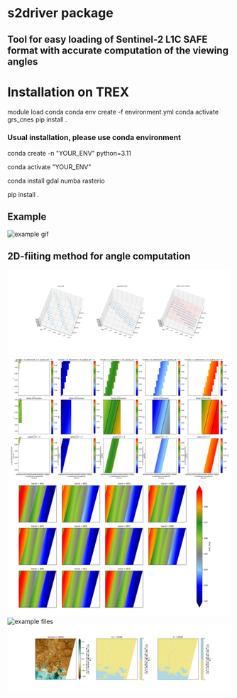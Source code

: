 # s2driver package
## Tool for easy loading of Sentinel-2 L1C SAFE format with accurate computation of the viewing angles

# Installation on TREX
module load conda
conda env create -f environment.yml
conda activate grs_cnes
pip install .

### Usual installation, please use conda environment
conda create -n "YOUR_ENV" python=3.11

conda activate "YOUR_ENV"

conda install gdal numba rasterio

pip install .

## Example

![example gif](illustration/s2driver_visual_tool_optimized.gif)


## 2D-fiiting method for angle computation

![example files](fig/example_3D_fitting_one_detector_v2.png)
![example files](fig/example_2D_fitting_one_band_v3.png)
![example files](fig/example_scattering_angle_all_bands.png)
![example files](fig/example_reflectance_all_bands.png)
![example files](fig/example_ndwi_mask.png)
